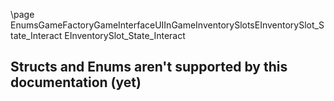 \page EnumsGameFactoryGameInterfaceUIInGameInventorySlotsEInventorySlot_State_Interact EInventorySlot_State_Interact
## Structs and Enums aren't supported by this documentation (yet)
